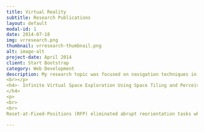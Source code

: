 ```yaml
---
title: Virtual Reality
subtitle: Research Publications
layout: default
modal-id: 1
date: 2014-07-18
img: vrresearch.png
thumbnail: vrresearch-thumbnail.png
alt: image-alt
project-date: April 2014
client: Start Bootstrap
category: Web Development
description: My research topic was focused on navigation techniques in virtual reality (VR), such as redirected walking.<br>
<br></p>
<h4>· Infinite Virtual Space Exploration Using Space Tiling and Perceivable Reset at Fixed Positions [pdf], [Video]
</h4>
<p>
<br>
<br>
Reset-at-Fixed-Positions (RFP) eliminated abrupt reorientation tasks which annoy VR users by fixing the reset position. Using our method, the VR user can walk without sudden reorientation tasks and freely trigger the reset. RFP achieved lower motion sickness, negative affect, state anxiety, and a higher sense of immersion and presence than existing gain-based redirection methods.

---
```

